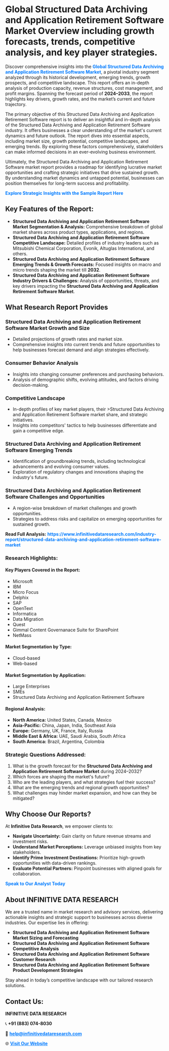 <h1>Global Structured Data Archiving and Application Retirement Software Market Overview including growth forecasts, trends, competitive analysis, and key player strategies.</h1>
<p>
Discover comprehensive insights into the 
<a href="https://www.infinitivedataresearch.com/industry-report/structured-data-archiving-and-application-retirement-software-market" rel="dofollow" style="color: #007BFF; text-decoration: none;"><strong>Global Structured Data Archiving and Application Retirement Software Market</strong></a>, a pivotal industry segment analyzed through its historical development, emerging trends, growth prospects, and competitive landscape. This report offers an in-depth analysis of production capacity, revenue structures, cost management, and profit margins. Spanning the forecast period of <strong>2024–2033</strong>, the report highlights key drivers, growth rates, and the market’s current and future trajectory.
</p>
<p>
The primary objective of this Structured Data Archiving and Application Retirement Software report is to deliver an insightful and in-depth analysis of the Structured Data Archiving and Application Retirement Software industry. It offers businesses a clear understanding of the market's current dynamics and future outlook. The report dives into essential aspects, including market size, growth potential, competitive landscapes, and emerging trends. By exploring these factors comprehensively, stakeholders can make informed decisions in an ever-evolving business environment.
</p>
<p>
Ultimately, the Structured Data Archiving and Application Retirement Software market report provides a roadmap for identifying lucrative market opportunities and crafting strategic initiatives that drive sustained growth. By understanding market dynamics and untapped potential, businesses can position themselves for long-term success and profitability.
</p>
<p>
<a href="https://www.infinitivedataresearch.com/request-sample/reportId=102514" style="color: #007BFF; text-decoration: none;"><strong>Explore Strategic Insights with the Sample Report Here</strong></a>
</p>

<h2>Key Features of the Report:</h2>
<ul>
<li><strong>Structured Data Archiving and Application Retirement Software Market Segmentation & Analysis:</strong> Comprehensive breakdown of global market shares across product types, applications, and regions.</li>
<li><strong>Structured Data Archiving and Application Retirement Software Competitive Landscape:</strong> Detailed profiles of industry leaders such as Mitsubishi Chemical Corporation, Evonik, Altuglas International, and others.</li>
<li><strong>Structured Data Archiving and Application Retirement Software Emerging Trends & Growth Forecasts:</strong> Focused insights on macro and micro trends shaping the market till <strong>2032</strong>.</li>
<li><strong>Structured Data Archiving and Application Retirement Software Industry Drivers & Challenges:</strong> Analysis of opportunities, threats, and key drivers impacting the <strong>Structured Data Archiving and Application Retirement Software Market</strong>.</li>
</ul>

<h2>What Research Report Provides</h2>
<h3>Structured Data Archiving and Application Retirement Software Market Growth and Size</h3>
<ul>
<li>Detailed projections of growth rates and market size.</li>
<li>Comprehensive insights into current trends and future opportunities to help businesses forecast demand and align strategies effectively.</li>
</ul>

<h3>Consumer Behavior Analysis</h3>
<ul>
<li>Insights into changing consumer preferences and purchasing behaviors.</li>
<li>Analysis of demographic shifts, evolving attitudes, and factors driving decision-making.</li>
</ul>

<h3>Competitive Landscape</h3>
<ul>
<li>In-depth profiles of key market players, their >Structured Data Archiving and Application Retirement Software market share, and strategic initiatives.</li>
<li>Insights into competitors' tactics to help businesses differentiate and gain a competitive edge.</li>
</ul>

<h3>Structured Data Archiving and Application Retirement Software Emerging Trends</h3>
<ul>
<li>Identification of groundbreaking trends, including technological advancements and evolving consumer values.</li>
<li>Exploration of regulatory changes and innovations shaping the industry's future.</li>
</ul>

<h3>Structured Data Archiving and Application Retirement Software Challenges and Opportunities</h3>
<ul>
<li>A region-wise breakdown of market challenges and growth opportunities.</li>
<li>Strategies to address risks and capitalize on emerging opportunities for sustained growth.</li>
</ul>
<p><strong>Read Full Analysis:</strong> <a href="https://www.infinitivedataresearch.com/industry-report/structured-data-archiving-and-application-retirement-software-market" rel="dofollow" style="color: #007BFF; text-decoration: none;"><strong>https://www.infinitivedataresearch.com/industry-report/structured-data-archiving-and-application-retirement-software-market</strong></a></p>
<h3>Research Highlights:</h3>
<h4>Key Players Covered in the Report:</h4>
<ul><li>Microsoft</li><li>IBM</li><li>Micro Focus</li><li>Delphix</li><li>SAP</li><li>OpenText</li><li>Informatica</li><li>Data Migration</li><li>Quest</li><li>Gimmal Content Governanace Suite for SharePoint</li><li>NetMass</li></ul>
<h4>Market Segmentation by Type:</h4>
<ul><li>Cloud-based</li><li>Web-based</li></ul>
<h4>Market Segmentation by Application:</h4>
<ul><li>Large Enterprises</li><li>SMEs</li><li>Structured Data Archiving and Application Retirement Software</li></ul>

<h4>Regional Analysis:</h4>
<ul>
<li><strong>North America:</strong> United States, Canada, Mexico</li>
<li><strong>Asia-Pacific:</strong> China, Japan, India, Southeast Asia</li>
<li><strong>Europe:</strong> Germany, UK, France, Italy, Russia</li>
<li><strong>Middle East & Africa:</strong> UAE, Saudi Arabia, South Africa</li>
<li><strong>South America:</strong> Brazil, Argentina, Colombia</li>
</ul>

<h3>Strategic Questions Addressed:</h3>
<ol>
<li>What is the growth forecast for the <strong>Structured Data Archiving and Application Retirement Software Market</strong> during 2024–2032?</li>
<li>Which forces are shaping the market's future?</li>
<li>Who are the leading players, and what strategies fuel their success?</li>
<li>What are the emerging trends and regional growth opportunities?</li>
<li>What challenges may hinder market expansion, and how can they be mitigated?</li>
</ol>

<h2>Why Choose Our Reports?</h2>
<p>At <strong>Infinitive Data Research</strong>, we empower clients to:</p>
<ul>
<li><strong>Navigate Uncertainty:</strong> Gain clarity on future revenue streams and investment risks.</li>
<li><strong>Understand Market Perceptions:</strong> Leverage unbiased insights from key stakeholders.</li>
<li><strong>Identify Prime Investment Destinations:</strong> Prioritize high-growth opportunities with data-driven rankings.</li>
<li><strong>Evaluate Potential Partners:</strong> Pinpoint businesses with aligned goals for collaboration.</li>
</ul>
<p><a href="https://www.infinitivedataresearch.com/industry-report/structured-data-archiving-and-application-retirement-software-market" rel="dofollow" style="color: #007BFF; text-decoration: none;"><strong>Speak to Our Analyst Today</strong></a></p>

<h2>About INFINITIVE DATA RESEARCH</h2>
<p>We are a trusted name in market research and advisory services, delivering actionable insights and strategic support to businesses across diverse industries. Our expertise lies in offering:</p>
<ul>
<li><strong>Structured Data Archiving and Application Retirement Software Market Sizing and Forecasting</strong></li>
<li><strong>Structured Data Archiving and Application Retirement Software Competitive Analysis</strong></li>
<li><strong>Structured Data Archiving and Application Retirement Software Customer Research</strong></li>
<li><strong>Structured Data Archiving and Application Retirement Software Product Development Strategies</strong></li>
</ul>
<p>Stay ahead in today’s competitive landscape with our tailored research solutions.</p>

<h2>Contact Us:</h2>
<p><strong>INFINITIVE DATA RESEARCH</strong></p>
<p>📞 <strong>+91 (883) 074-8030</strong></p>
<p>📧 <strong><a href="mailto:help@infinitivedataresearch.com" style="color: #007BFF;">help@infinitivedataresearch.com</a></strong></p>
<p>🌐 <strong><a href="https://www.infinitivedataresearch.com" rel="dofollow" style="color: #007BFF;">Visit Our Website</a></strong></p>